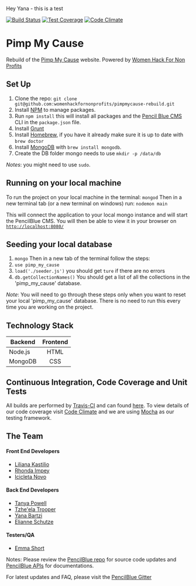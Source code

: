 Hey Yana - this is a test


[![Build Status](https://travis-ci.org/womenhackfornonprofits/pimpmycause-rebuild.svg?branch=master)](https://travis-ci.org/womenhackfornonprofits/pimpmycause-rebuild)
[![Test Coverage](https://codeclimate.com/github/womenhackfornonprofits/pimpmycause-rebuild/badges/coverage.svg)](https://codeclimate.com/github/womenhackfornonprofits/pimpmycause-rebuild/coverage)
[![Code Climate](https://codeclimate.com/github/womenhackfornonprofits/pimpmycause-rebuild/badges/gpa.svg)](https://codeclimate.com/github/womenhackfornonprofits/pimpmycause-rebuild)

# Pimp My Cause
Rebuild of the [Pimp My Cause](http://www.pimpmycause.org/) website. Powered by [Women Hack For Non Profits](womenhackfornonprofits.com)

## Set Up
1. Clone the repo: `git clone git@github.com:womenhackfornonprofits/pimpmycause-rebuild.git`
2. Install [NPM](https://nodejs.org/) to manage packages.
3. Run `npm install` this will install all packages and the [Pencil Blue CMS](https://github.com/pencilblue/pencilblue/wiki/Quickstart:-Installation) CLI in the `package.json` file.
4. Install [Grunt](http://gruntjs.com/getting-started)
5. Install [Homebrew](https://github.com/Homebrew/install), if you have it already make sure it is up to date with `brew doctor`
5. Install [MongoDB](https://docs.mongodb.org/manual/installation/) with `brew install mongodb`. 
6. Create the DB folder mongo needs to use `mkdir -p /data/db`

*Notes*: you might need to use `sudo`.

## Running on your local machine
To run the project on your local machine in the terminal:
`mongod` 
Then in a new terminal tab (or a new terminal on windows) run:
`nodemon main`

This will connect the application to your local mongo instance and will start the PencilBlue CMS. You will then be able to view it in your browser on [`http://localhost:8080/`](http://localhost:8080/)


## Seeding your local database
1. `mongo`
Then in a new tab of the terminal follow the steps:
2. `use pimp_my_cause`
3. `load('./seeder.js')` you should get `ture` if there are no errors
4. `db.getCollectionNames()`
You should get a list of all the collections in the 'pimp_my_cause' database.

*Note*: You will need to go through these steps only when you want to reset your local
'pimp_my_cause' database. There is no need to run this every time you are working on the project.


## Technology Stack
| Backend       | Frontend          |
| ------------- |:-----------------:|
| Node.js       | HTML              |
| MongoDB       | CSS               |  

## Continuous Integration, Code Coverage and Unit Tests
All builds are performed by [Travis-CI](travis-ci.org) and can found [here](https://travis-ci.org/womenhackfornonprofits/pimpmycause-rebuild/). To view details of our code coverage visit [Code Climate](https://codeclimate.com/github/womenhackfornonprofits/pimpmycause-rebuild) and we are using [Mocha](https://mochajs.org) as our testing framework.

## The Team
#### Front End Developers
- [Liliana Kastilio](https://github.com/lili2311)
- [Rhonda Impey](https://github.com/rimpey)
- [Icicleta Novo](https://github.com/icicleta)

#### Back End Developers
- [Tanya Powell](https://github.com/tanyapowell)
- [Tzhe'ela Trooper](https://github.com/MsToT)
- [Yana Bartzi](https://github.com/yanabar)
- [Elianne Schutze](https://github.com/elischutze)

#### Testers/QA
- [Emma Short](https://github.com/EmmaGS)


Notes:
Please review the [PencilBlue repo](https://github.com/pencilblue/pencilblue) for source code updates and [PencilBlue APIs](http://pencilblue.github.io/) for documentations.

For latest updates and FAQ, please visit the [PencilBlue Gitter](https://gitter.im/pencilblue/pencilblue)
